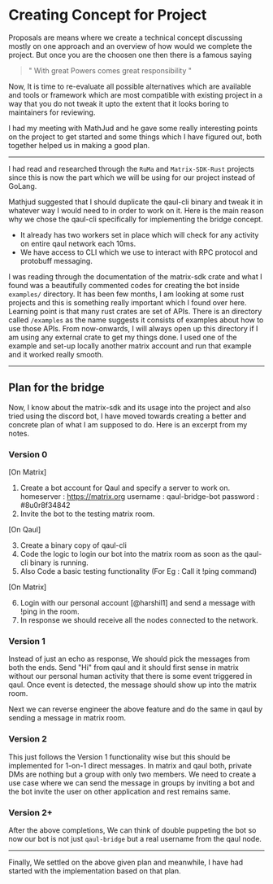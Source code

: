 # Creating Concept for Project

Proposals are means where we create a technical concept discussing mostly on one approach and an overview of how would we complete the project. But once you are the choosen one then there is a famous saying

> " With great Powers comes great responsibility "

Now, It is time to re-evaluate all possible alternatives which are available and tools or framework which are most compatible with existing project in a way that you do not tweak it upto the extent that it looks boring to maintainers for reviewing.

I had my meeting with MathJud and he gave some really interesting points on the project to get started and some things which I have figured out, both together helped us in making a good plan.

---
I had read and researched through the `RuMa` and `Matrix-SDK-Rust` projects since this is now the part which we will be using for our project instead of GoLang.

Mathjud suggested that I should duplicate the qaul-cli binary and tweak it in whatever way I would need to in order to work on it. Here is the main reason why we chose the qaul-cli specifically for implementing the bridge concept.

- It already has two workers set in place which will check for any activity on entire qaul network each 10ms.
- We have access to CLI which we use to interact with RPC protocol and protobuff messaging.

I was reading through the documentation of the matrix-sdk crate and what I found was a beautifully commented codes for creating the bot inside `examples/` directory. It has been few months, I am looking at some rust projects and this is something really important which I found over here. Learning point is that many rust crates are set of APIs. There is an directory called `/examples` as the name suggests it consists of examples about how to use those APIs. From now-onwards, I will always open up this directory if I am using any external crate to get my things done. I used one of the example and set-up locally another matrix account and run that example and it worked really smooth.

--- 
## Plan for the bridge 

Now, I know about the matrix-sdk and its usage into the project and also tried using the discord bot, I have moved towards creating a better and concrete plan of what I am supposed to do. Here is an excerpt from my notes.

### Version 0 ###
[On Matrix]
1. Create a bot account for Qaul and specify a server to work on.
    homeserver : https://matrix.org
    username : qaul-bridge-bot
    password : #8u0r8f34842
2. Invite the bot to the testing matrix room.

[On Qaul]

3. Create a binary copy of qaul-cli
4. Code the logic to login our bot into the matrix room as soon as the qaul-cli binary is running.
5. Also Code a basic testing functionality (For Eg : Call it !ping command)

[On Matrix]

6. Login with our personal account [@harshil1] and send a message with !ping in the room.
7. In response we should receive all the nodes connected to the network.

### Version 1 ###
Instead of just an echo as response, We should pick the messages from both the ends.
Send "Hi" from qaul and it should first sense in matrix without our personal human activity that there is some event triggered in qaul. Once event is detected, the message should show up into the matrix room.

Next we can reverse engineer the above feature and do the same in qaul by sending a message in matrix room.

### Version 2 ###
This just follows the Version 1 functionality wise but this should be implemented for 1-on-1 direct messages. In matrix and qaul both, private DMs are nothing but a group with only two members. We need to create a use case where we can send the message in groups by inviting a bot and the bot invite the user on other application and rest remains same.

### Version 2+ ###
After the above completions, We can think of double puppeting the bot so now our bot is not just `qaul-bridge` but a real username from the qaul node.

---

Finally, We settled on the above given plan and meanwhile, I have had started with the implementation based on that plan.
